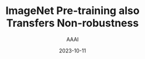 ---
layout: seminar-post
title: "ImageNet Pre-training also Transfers Non-robustness"
subtitle: 'AAAI'
categories:
    - "Computer Vision"
tags: [Representation]
date: 2023-10-11
pdf_url: 'https://drive.google.com/file/d/134kgY2jNxhFFa6ndgYD6czQ5Nw9qsLQI/preview'
---